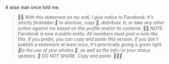 A wise man once told me:

> 🚨📢 _With this statement on my wall, I give notice to Facebook: it's strictly forbidden 🚫 to disclose, copy 📄, distribute 🌐, or take any other action against me based on this profile and/or its contents._ 🙅‍♂️ _NOTE: Facebook is now a public entity. All members must post a note like this. If you prefer, you can copy and paste this version. If you don't publish a statement at least once, it's practically giving a green light 
🚦to the use of your photos 📸, as well as the info ℹ️ in your status updates. 🚫 DO NOT SHARE. Copy and paste. 🔄🔄🔄_
